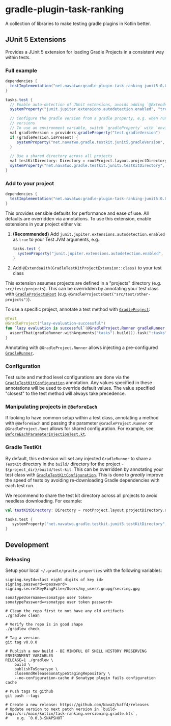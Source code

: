 # gradle-plugin-task-ranking
A collection of libraries to make testing gradle plugins in Kotlin better.

## JUnit 5 Extensions

Provides a JUnit 5 extension for loading Gradle Projects in a consistent way within tests.


### Full example

```gradle
dependencies {
  testImplementation("net.navatwo:gradle-plugin-task-ranking-junit5:0.0.5")
}

tasks.test {
  // Enable auto-detection of JUnit extensions, avoids adding `@ExtendsWith(...)` to every test.
  systemProperty("junit.jupiter.extensions.autodetection.enabled", "true")

  // Configure the gradle version from a gradle property, e.g. when running a test matrix across multiple gradle 
  // versions 
  // To use an environment variable, switch `gradleProperty` with `environmentVariable`.
  val gradleVersion = providers.gradleProperty("test.gradleVersion")
  if (gradleVersion.isPresent) {
     systemProperty("net.navatwo.gradle.testkit.junit5.gradleVersion", gradleVersion.get())
  }

  // Use a shared directory across all projects 
  val testKitDirectory: Directory = rootProject.layout.projectDirectory.dir(".gradle/testKit")
  systemProperty("net.navatwo.gradle.testkit.junit5.testKitDirectory", testKitDirectory.asFile.toString())
}
```

### Add to your project
```gradle
dependencies {
  testImplementation("net.navatwo:gradle-plugin-task-ranking-junit5:0.0.5")
}
```

This provides sensible defaults for performance and ease of use. All defaults are overridden via annotations. To use
this extension, enable extensions in your project either via:
1. **(Recommended)** Add `junit.jupiter.extensions.autodetection.enabled` as `true` to your Test JVM arguments, e.g.:
     ```gradle
     tasks.test {
       systemProperty("junit.jupiter.extensions.autodetection.enabled", "true")
     }
     ```
2. Add `@ExtendsWith(GradleTestKitProjectExtension::class)` to your test class

This extension assumes projects are defined in a "projects" directory (e.g. `src/test/projects`). This can be
overridden by annotating your test class with [`GradleProjectsRoot`](gradle-plugin-task-ranking-junit5/src/main/kotlin/net/navatwo/gradle/testkit/junit5/GradleProjectsRoot.kt)
(e.g. `@GradleProjectsRoot("src/test/other-projects")`).

To use a specific project, annotate a test method with [`GradleProject`](gradle-plugin-task-ranking-junit5/src/main/kotlin/net/navatwo/gradle/testkit/junit5/GradleProject.kt):

```kotlin
@Test
@GradleProject("lazy-evaluation-successful")
fun `lazy evaluation is successful`(@GradleProject.Runner gradleRunner: GradleRunner) {
  assertThat(gradleRunner.withArguments("tasks").build()).task(":tasks").isSuccess()
}
```

Annotating with `@GradleProject.Runner` allows injecting a pre-configured [`GradleRunner`](https://docs.gradle.org/current/javadoc/org/gradle/testkit/runner/GradleRunner.html).

### Configuration

Test suite and method level configurations are done via the
[`GradleTestKitConfiguration`](gradle-plugin-task-ranking-junit5/src/main/kotlin/net/navatwo/gradle/testkit/junit5/GradleTestKitConfiguration.kt)
annotation. Any values specified in these annotations will be used to override default values. The value specified 
"closest" to the test method will always take precedence.

### Manipulating projects in `@BeforeEach`

If looking to have common setup within a test class, annotating a method with `@BeforeEach` and passing the parameter
`@GradleProject.Runner` or `@GradleProject.Root` allows for shared configuration. For example, see 
[`BeforeEachParameterInjectionTest.kt`](gradle-plugin-task-ranking-junit5/src/test/kotlin/net/navatwo/gradle/testkit/junit5/integration_test/BeforeEachParameterInjectionTest.kt).

### Gradle TestKit 

By default, this extension will set any injected `GradleRunner` to share a `TestKit` directory in the `build/`
directory for the project - `${project_dir}/build/test-kit`. This can be overridden by annotating your test class with
[`GradleTestKitConfiguration`](gradle-plugin-task-ranking-junit5/src/main/kotlin/net/navatwo/gradle/testkit/junit5/GradleTestKitConfiguration.kt).
This is done to _greatly_ improve the speed of tests by avoiding re-downloading Gradle
dependencies with each test run.

We recommend to share the test kit directory across all projects to avoid needless downloading. For example:
```kotlin
val testKitDirectory: Directory = rootProject.layout.projectDirectory.dir(".gradle/testKit")

tasks.test {
   systemProperty("net.navatwo.gradle.testkit.junit5.testKitDirectory", testKitDirectory.asFile.toString())
}
```

## Development

### Releasing

Setup your local `~/.gradle/gradle.properties` with the following variables:

```
signing.keyId=<last eight digits of key id>
signing.password=<password>
signing.secretKeyRingFile=/Users/my_user/.gnupg/secring.gpg

sonatypeUsername=<sonatype user token>
sonatypePassword=<sonatype user token password>
```

```shell
# Clean the repo first to not have any old artifacts
./gradlew clean

# Verify the repo is in good shape
./gradlew check

# Tag a version
git tag v0.0.0

# Publish a new build - BE MINDFUL OF SHELL HISTORY PRESERVING ENVIRONMENT VARIABLES
RELEASE=1 ./gradlew \
    build \
    publishToSonatype \
    closeAndReleaseSonatypeStagingRepository \
    --no-configuration-cache # Sonatype plugin fails configuration cache

# Push tags to github
git push --tags

# Create a new release: https://github.com/Nava2/kaff4/releases
# Update version to next patch version in `build-logic/src/main/kotlin/task-ranking.versioning.gradle.kts`,
#    e.g. `0.0.3-SNAPSHOT`
```
